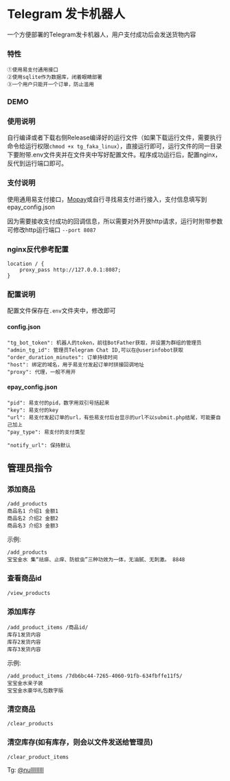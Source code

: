 # Telegram 发卡机器人

一个方便部署的Telegram发卡机器人，用户支付成功后会发送货物内容

### 特性
    ①使用易支付通用接口
    ②使用sqlite作为数据库，闭着眼睛部署
    ③一个用户只能开一个订单，防止滥用

### DEMO


### 使用说明
自行编译或者下载右侧Release编译好的运行文件（如果下载运行文件，需要执行命令给运行权限`chmod +x tg_faka_linux`），直接运行即可，运行文件的同一目录下要附带.env文件夹并在文件夹中写好配置文件。程序成功运行后，配置nginx，反代到运行端口即可。

### 支付说明
使用通用易支付接口，[Mopay](mopay.vip)或自行寻找易支付进行接入，支付信息填写到epay_config.json

因为需要接收支付成功的回调信息，所以需要对外开放http请求，运行时附带参数可修改http运行端口 `--port 8087`

### nginx反代参考配置
    location / {
        proxy_pass http://127.0.0.1:8087;
    }


### 配置说明
配置文件保存在`.env`文件夹中，修改即可
#### config.json
    "tg_bot_token": 机器人的token，前往BotFather获取，并设置为群组的管理员
    "admin_tg_id": 管理员Telegram Chat ID,可以在@userinfobot获取
    "order_duration_minutes": 订单持续时间
    "host": 绑定的域名，用于易支付发起订单时拼接回调地址
    "proxy": 代理，一般不用开

#### epay_config.json
    "pid": 易支付的pid，数字用双引号括起来
    "key": 易支付的key
    "url": 易支付发起订单的url，有些易支付后台显示的url不以submit.php结尾，可能要自己加上
    "pay_type": 易支付的支付类型
    
    "notify_url": 保持默认


## 管理员指令

### 添加商品
```
/add_products
商品名1 介绍1 金额1
商品名2 介绍2 金额2
商品名3 介绍3 金额3
```

示例:
```
/add_products
宝宝金水 集“祛痱、止痒、防蚊虫”三种功效为一体，无油腻、无刺激。 8848
```


### 查看商品id
`/view_products`


### 添加库存
```
/add_product_items /商品id/
库存1发货内容
库存2发货内容
库存3发货内容
```

示例:
```
/add_product_items /7db6bc44-7265-4060-91fb-634fbffe11f5/
宝宝金水亲子装
宝宝金水豪华礼包数字版
```

### 清空商品
`/clear_products`
### 清空库存(如有库存，则会以文件发送给管理员)
`/clear_product_items`




Tg: [@nulllllllll](https://t.me/nulllllllll)
